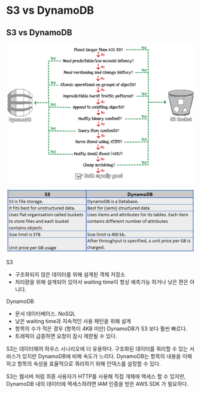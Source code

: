 # S3 vs DynamoDB

## S3 vs DynamoDB

![](.gitbook/assets/image%20%2817%29.png)

![](.gitbook/assets/image%20%2825%29.png)

S3

* 구조화되지 않은 데이터를 위해 설계된 객체 저장소
* 처리량을 위해 설계되어 있어서 waiting time이 항상 예측가능 하거나 낮은 편은 아니다. 

DynamoDB

* 문서 데이터베이스. NoSQL
* 낮은 waiting time과 지속적인 사용 패턴을 위해 설계
* 항목의 수가 적은 경우 \(항목이 4KB 미만\) DynamoDB가 S3 보다 훨씬 빠르다.
* 트래픽이 급증하면 요청이 잠시 제한될 수 있다.

S3는 데이터웨어 하우스 시나리오에 더 유용하다. 구조화된 데이터를 쿼리할 수 있는 서비스가 있지만 DynamoDB에 비해 속도가 느리다. DynamoDB는 항목의 내용을 이해하고 항목의 속성을 효율적으로 쿼리하기 위해 인덱스를 설정할 수 있다.

S3는 웹서버 처럼 최종 사용자가 HTTP를 사용해 직접 개체에 액세스 할 수 있지만, DynamoDB 내의 데이터에 액세스하려면 IAM 인증을 받은 AWS SDK 가 필요하다.



